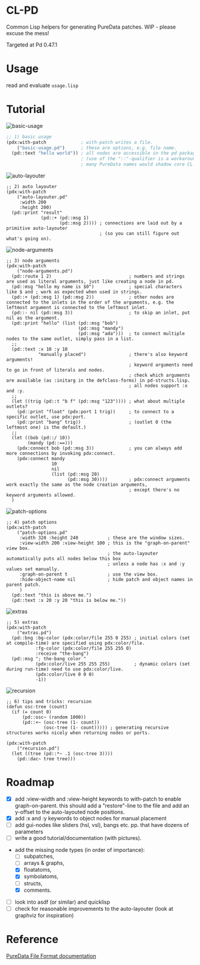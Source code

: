 # CL-PD

Common Lisp helpers for generating PureData patches. WIP - please excuse the mess!

Targeted at Pd 0.47.1

# Usage

read and evaluate `usage.lisp`

# Tutorial

![basic-usage](https://pdikmann.github.io/cl-pd/basic-usage.png)

```lisp
;; 1) basic usage
(pdx:with-patch             ; with-patch writes a file.
    ("basic-usage.pd")      ; these are options, e.g. file name.
  (pd::text "hello world")) ; all nodes are accessible in the pd package. 
                            ; (use of the "::"-qualifier is a workaround because 
                            ; many PureData names would shadow core CL functions.)
```

![auto-layouter](https://pdikmann.github.io/cl-pd/auto-layouter.png)

```common lisp
;; 2) auto layouter
(pdx:with-patch
    ("auto-layouter.pd"
     :width 200
     :height 200)
  (pd::print "result"
             (pd::+ (pd::msg 1)
                    (pd::msg 2)))) ; connections are laid out by a primitive auto-layouter 
                                   ; (so you can still figure out what's going on).
```

![node-arguments](https://pdikmann.github.io/cl-pd/node-arguments.png)

```
;; 3) node arguments
(pdx:with-patch
    ("node-arguments.pd")
  (pd::route 1 2)                             ; numbers and strings are used as literal arguments, just like creating a node in pd.
  (pd::msg "hello my name is $0")             ; special characters like $ and ; work as expected when used in strings.
  (pd::+ (pd::msg 1) (pd::msg 2))             ; other nodes are connected to the inlets in the order of the arguments, e.g. the leftmost argument is connected to the leftmost inlet.
  (pd::- nil (pd::msg 3))                     ; to skip an inlet, put nil as the argument.
  (pd::print "hello" (list (pd::msg "bob")
                           (pd::msg "mandy")
                           (pd::msg "ada")))  ; to connect multiple nodes to the same outlet, simply pass in a list.
  ;;
  (pd::text :x 10 :y 10
            "manually placed")                ; there's also keyword arguments!
                                              ; keyword arguments need to go in front of literals and nodes.
                                              ; check which arguments are available (as :initarg in the defclass-forms) in pd-structs.lisp.
                                              ; all nodes support :x and :y.
  ;;
  (let ((trig (pd::t "b f" (pd::msg "123")))) ; what about multiple outlets?
    (pd::print "float" (pdx:port 1 trig))     ; to connect to a specific outlet, use pdx:port.
    (pd::print "bang" trig))                  ; (outlet 0 (the leftmost one) is the default.)
  ;;
  (let ((bob (pd::/ 10))
        (mandy (pd::==)))
    (pdx:connect bob (pd::msg 3))             ; you can always add more connections by invoking pdx:connect.
    (pdx:connect mandy
                 10
                 nil
                 (list (pd::msg 20)
                       (pd::msg 30))))        ; pdx:connect arguments work exactly the same as the node creation arguments,
                                              ; except there's no keyword arguments allowed.
  )
```

![patch-options](https://pdikmann.github.io/cl-pd/patch-options.png)

```
;; 4) patch options
(pdx:with-patch
    ("patch-options.pd"
     :width 320 :height 240           ; these are the window sizes.
     :view-width 200 :view-height 100 ; this is the "graph-on-parent" view box.
                                      ; the auto-layouter automatically puts all nodes below this box
                                      ; unless a node has :x and :y values set manually.
     :graph-on-parent t               ; use the view box.
     :hide-object-name nil            ; hide patch and object names in parent patch.
     )
  (pd::text "this is above me.")
  (pd::text :x 20 :y 20 "this is below me."))
```

![extras](https://pdikmann.github.io/cl-pd/extras.png)

```
;; 5) extras
(pdx:with-patch
    ("extras.pd")
  (pd::bng :bg-color (pdx:color/file 255 0 255) ; initial colors (set at compile-time) are specified using pdx:color/file.
           :fg-color (pdx:color/file 255 255 0)
           :receive "the-bang")
  (pd::msg "; the-bang color "
           (pdx:color/live 255 255 255)         ; dynamic colors (set during run-time) need to use pdx:color/live.
           (pdx:color/live 0 0 0)
           -1))
```

![recursion](https://pdikmann.github.io/cl-pd/recursion.png)

```
;; 6) tips and tricks: recursion
(defun osc-tree (count)
  (if (= count 0)
      (pd::osc~ (random 1000))
      (pd::+~ (osc-tree (1- count))
              (osc-tree (1- count))))) ; generating recursive structures works nicely when returning nodes or ports.

(pdx:with-patch
    ("recursion.pd")
  (let ((tree (pd::*~ .1 (osc-tree 3))))
    (pd::dac~ tree tree)))
```

# Roadmap

- [x] add :view-width and :view-height keywords to with-patch to enable graph-on-parent.
  this should add a "restore"-line to the file
  and add an y-offset to the auto-layouted node positions.
- [X] add :x and :y keywords to object nodes for manual placement
- [ ] add gui-nodes like sliders (hsl, vsl), bangs etc. pp. that have dozens of parameters
- [ ] write a good tutorial/documentation (with pictures).
- add the missing node types (in order of importance): 
  - [ ] subpatches,
  - [ ] arrays & graphs, 
  - [x] floatatoms, 
  - [x] symbolatoms, 
  - [ ] structs, 
  - [x] comments.
- [ ] look into asdf (or similar) and quicklisp
- [ ] check for reasonable improvements to the auto-layouter (look at graphviz for inspiration)

# Reference

[PureData File Format documentation](http://puredata.info/docs/developer/PdFileFormat#6)
